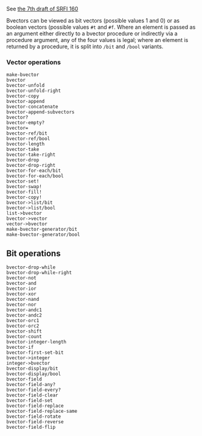 See [the 7th draft of SRFI 160](https://htmlpreview.github.io/?https://raw.githubusercontent.com/scheme-requests-for-implementation/srfi-160/fdaad69c4a96bd6ec601dcc7a7ce64598f7c2f16/srfi-160.html)

Bvectors can be viewed as bit vectors (possible values 1 and 0)
or as boolean vectors (possible values `#t` and `#f`.
Where an element is passed as an argument
either directly to a bvector procedure or indirectly via a
procedure argument, any of the four
values is legal; where an element is returned by a procedure,
it is split into `/bit` and `/bool` variants.

### Vector operations
```
make-bvector
bvector
bvector-unfold
bvector-unfold-right
bvector-copy
bvector-append
bvector-concatenate
bvector-append-subvectors
bvector?
bvector-empty?
bvector=
bvector-ref/bit
bvector-ref/bool
bvector-length
bvector-take
bvector-take-right
bvector-drop
bvector-drop-right
bvector-for-each/bit
bvector-for-each/bool
bvector-set!
bvector-swap!
bvector-fill!
bvector-copy!
bvector->list/bit
bvector->list/bool
list->bvector
bvector->vector
vector->bvector
make-bvector-generator/bit
make-bvector-generator/bool
```
## Bit operations
```
bvector-drop-while
bvector-drop-while-right
bvector-not
bvector-and
bvector-ior
bvector-xor
bvector-nand
bvector-nor
bvector-andc1
bvector-andc2
bvector-orc1
bvector-orc2
bvector-shift
bvector-count
bvector-integer-length
bvector-if
bvector-first-set-bit
bvector->integer
integer->bvector
bvector-display/bit
bvector-display/bool
bvector-field
bvector-field-any?
bvector-field-every?
bvector-field-clear
bvector-field-set
bvector-field-replace
bvector-field-replace-same
bvector-field-rotate
bvector-field-reverse
bvector-field-flip
```
